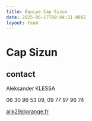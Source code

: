 ```yaml
---
title: Équipe Cap Sizun
date: 2025-06-17T09:44:31.088Z
layout: team
---
```


# Cap Sizun



## contact 

Aleksander KLESSA

06 30 96 53 09, 09 77 97 96 74

alik29@orange.fr

